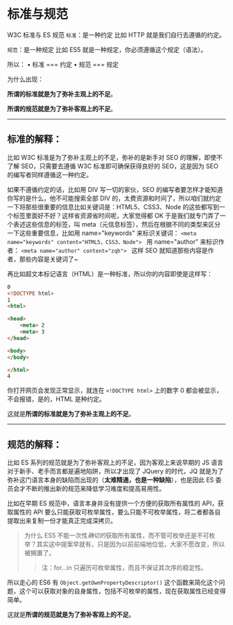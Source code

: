 # 标准与规范

W3C 标准与 ES 规范
`标准`：是一种约定 比如 HTTP 就是我们自行去遵循的约定。

`规范`：是一种规定 比如 ES5 就是一种规定，你必须遵循这个规定（语法）。

所以：
	• 标准 === 约定
	• 规范 === 规定

为什么出现：

**所谓的标准就是为了弥补主观上的不足**。

**所谓的规范就是为了弥补客观上的不足**。

---

## 标准的解释：

比如 W3C 标准是为了弥补主观上的不足，弥补的是新手对 SEO 的理解，即使不了解 SEO，只需要去遵循 W3C 标准即可确保获得良好的 SEO，这是因为 SEO 的编写者同样遵循这一种约定。

如果不遵循约定的话，比如用 DIV 写一切的家伙，SEO 的编写者要怎样才能知道你写的是什么，他不可能搜索全部 DIV 的，太费资源和时间了，所以咱们就约定一下将那些很重要的信息比如关键词是：HTML5、CSS3、Node 的这些都写到一个标签里面好不好？这样省资源省时间呢，大家觉得都 OK 于是我们就专门弄了一个表述这些信息的标签，叫 meta（元信息标签），然后在根据不同的类型来区分一下这些重要信息，比如用 name="keywords" 来标识关键词：
`<meta name="keywords" content="HTML5，CSS3，Node"> `
用 name="author" 来标识作者：
`<meta name="author" content="zqh"> `
这样 SEO 就知道那些内容是作者，那些内容是关键词了~

再比如超文本标记语言（HTML）是一种标准，所以你的内容即使是这样写：
```html
0
<!DOCTYPE html>
1
<html>

<head>
    <meta> 2
    <meta> 3
</head>

<body>
</body>

</html>
4
```
你打开网页会发现正常显示，就连在 `<!DOCTYPE html>` 上的数字 0 都会被显示，不会报错，是的，HTML 是种约定。

这就是**所谓的标准就是为了弥补主观上的不足**。

---

## 规范的解释：

比如 ES 系列的规范就是为了弥补客观上的不足，因为客观上来说早期的 JS 语言对于新手、老手而言都是遍地陷阱，所以才出现了 JQuery 的时代，JQ 就是为了弥补这门语言本身的缺陷而出现的（**太难精通，也是一种缺陷**），也是因此 ES 委员会才不断的推出新的规范来降低学习难度和提高易用性。

比如在早期 ES 规范中，语言本身并没有提供一个方便的获取所有属性的 API，获取属性的 API 要么只能获取可枚举属性，要么只能不可枚举属性，将二者都各自提取出来复制一份才能真正完成深拷贝。

> 为什么 ES5 不能一次性*确切的*获取所有属性，而不管可枚举还是不可枚举？其实这中提案早就有，只是因为以前前端地位低，大家不愿改变，所以被搁置了。
>> 注：for...in 只遍历可枚举属性，而且不保证其次序的稳定性。

所以走心的 ES6 有 `Object.getOwnPropertyDescriptor()` 这个函数来简化这个问题，这个可以获取对象的自身属性，包括不可枚举的属性，现在获取属性已经变得简单。

这就是**所谓的规范就是为了弥补客观上的不足**。